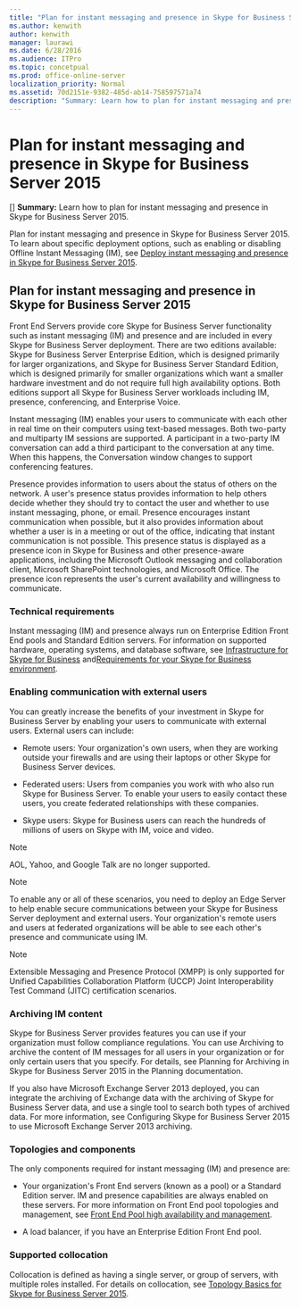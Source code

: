 ```yaml
---
title: "Plan for instant messaging and presence in Skype for Business Server 2015"
ms.author: kenwith
author: kenwith
manager: laurawi
ms.date: 6/28/2016
ms.audience: ITPro
ms.topic: concetpual
ms.prod: office-online-server
localization_priority: Normal
ms.assetid: 70d2151e-9382-485d-ab14-758597571a74
description: "Summary: Learn how to plan for instant messaging and presence in Skype for Business Server 2015."
---
```


# Plan for instant messaging and presence in Skype for Business Server 2015
[]
 **Summary:** Learn how to plan for instant messaging and presence in Skype for Business Server 2015.
  
Plan for instant messaging and presence in Skype for Business Server 2015. To learn about specific deployment options, such as enabling or disabling Offline Instant Messaging (IM), see [Deploy instant messaging and presence in Skype for Business Server 2015](../deploy-1/im-and-presence/im-and-presence.md).
  
## Plan for instant messaging and presence in Skype for Business Server 2015

Front End Servers provide core Skype for Business Server functionality such as instant messaging (IM) and presence and are included in every Skype for Business Server deployment. There are two editions available: Skype for Business Server Enterprise Edition, which is designed primarily for larger organizations, and Skype for Business Server Standard Edition, which is designed primarily for smaller organizations which want a smaller hardware investment and do not require full high availability options. Both editions support all Skype for Business Server workloads including IM, presence, conferencing, and Enterprise Voice.
  
Instant messaging (IM) enables your users to communicate with each other in real time on their computers using text-based messages. Both two-party and multiparty IM sessions are supported. A participant in a two-party IM conversation can add a third participant to the conversation at any time. When this happens, the Conversation window changes to support conferencing features.
  
Presence provides information to users about the status of others on the network. A user's presence status provides information to help others decide whether they should try to contact the user and whether to use instant messaging, phone, or email. Presence encourages instant communication when possible, but it also provides information about whether a user is in a meeting or out of the office, indicating that instant communication is not possible. This presence status is displayed as a presence icon in Skype for Business and other presence-aware applications, including the Microsoft Outlook messaging and collaboration client, Microsoft SharePoint technologies, and Microsoft Office. The presence icon represents the user's current availability and willingness to communicate. 
  
### Technical requirements

Instant messaging (IM) and presence always run on Enterprise Edition Front End pools and Standard Edition servers. For information on supported hardware, operating systems, and database software, see [Infrastructure for Skype for Business](https://technet.microsoft.com/en-us/office/dn947483) and[Requirements for your Skype for Business environment](requirements-for-your-environment/requirements-for-your-environment.md).
  
### Enabling communication with external users

You can greatly increase the benefits of your investment in Skype for Business Server by enabling your users to communicate with external users. External users can include:
  
- Remote users: Your organization's own users, when they are working outside your firewalls and are using their laptops or other Skype for Business Server devices.
    
- Federated users: Users from companies you work with who also run Skype for Business Server. To enable your users to easily contact these users, you create federated relationships with these companies. 
    
- Skype users: Skype for Business users can reach the hundreds of millions of users on Skype with IM, voice and video.
    
> [!NOTE]
> AOL, Yahoo, and Google Talk are no longer supported. 
  
> [!NOTE]
> To enable any or all of these scenarios, you need to deploy an Edge Server to help enable secure communications between your Skype for Business Server deployment and external users. Your organization's remote users and users at federated organizations will be able to see each other's presence and communicate using IM. 
  
> [!NOTE]
> Extensible Messaging and Presence Protocol (XMPP) is only supported for Unified Capabilities Collaboration Platform (UCCP) Joint Interoperability Test Command (JITC) certification scenarios. 
  
### Archiving IM content

Skype for Business Server provides features you can use if your organization must follow compliance regulations. You can use Archiving to archive the content of IM messages for all users in your organization or for only certain users that you specify. For details, see Planning for Archiving in Skype for Business Server 2015 in the Planning documentation. 
  
If you also have Microsoft Exchange Server 2013 deployed, you can integrate the archiving of Exchange data with the archiving of Skype for Business Server data, and use a single tool to search both types of archived data. For more information, see Configuring Skype for Business Server 2015 to use Microsoft Exchange Server 2013 archiving.
  
### Topologies and components

The only components required for instant messaging (IM) and presence are:
  
- Your organization's Front End servers (known as a pool) or a Standard Edition server. IM and presence capabilities are always enabled on these servers. For more information on Front End pool topologies and management, see [Front End Pool high availability and management](high-availability-and-disaster-recovery/high-availability-0.md).
    
- A load balancer, if you have an Enterprise Edition Front End pool.
    
### Supported collocation

Collocation is defined as having a single server, or group of servers, with multiple roles installed. For details on collocation, see [Topology Basics for Skype for Business Server 2015](topology-basics/topology-basics.md). 
  

